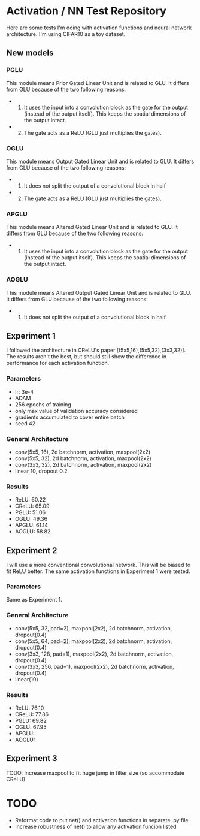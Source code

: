 # Activation / NN Test Repository

Here are some tests I'm doing with activation functions and neural network architecture. I'm using CIFAR10 as a toy dataset.

## New models

### PGLU
This module means Prior Gated Linear Unit and is related to GLU. It differs from GLU because of the two following reasons:
- 1) It uses the input into a convolution block as the gate for the output (instead of the output itself). This keeps the spatial dimensions of the output intact.
- 2) The gate acts as a ReLU (GLU just multiplies the gates).

### OGLU
This module means Output Gated Linear Unit and is related to GLU. It differs from GLU because of the two following reasons:
 - 1) It does not split the output of a convolutional block in half
 - 2) The gate acts as a ReLU (GLU just multiplies the gates).

### APGLU
This module means Altered Gated Linear Unit and is related to GLU. It differs from GLU because of the two following reasons:
 - 1) It uses the input into a convolution block as the gate for the output (instead of the output itself). This keeps the spatial dimensions of the output intact.

### AOGLU
This module means Altered Output Gated Linear Unit and is related to GLU. It differs from GLU because of the two following reasons:
- 1) It does not split the output of a convolutional block in half

## Experiment 1
I followed the architecture in CReLU's paper [(5x5,16),(5x5,32),(3x3,32)]. The results aren't the best, but should still show the difference in performance for each activation function.

### Parameters
- lr: 3e-4
- ADAM
- 256 epochs of training
- only max value of validation accuracy considered
- gradients accumulated to cover entire batch
- seed 42

### General Architecture
- conv(5x5, 16), 2d batchnorm, activation, maxpool(2x2)
- conv(5x5, 32), 2d batchnorm, activation, maxpool(2x2)
- conv(3x3, 32), 2d batchnorm, activation, maxpool(2x2)
- linear 10, dropout 0.2

### Results
- ReLU:     60.22
- CReLU:    65.09
- PGLU:     51.06
- OGLU:     49.36
- APGLU:    61.14
- AOGLU:    58.82



## Experiment 2
I will use a more conventional convolutional network. This will be biased to fit ReLU better. The same activation functions in Experiment 1 were tested.

### Parameters
Same as Experiment 1.

### General Architecture
- conv(5x5, 32, pad=2), maxpool(2x2), 2d batchnorm, activation, dropout(0.4)
- conv(5x5, 64, pad=2), maxpool(2x2), 2d batchnorm, activation, dropout(0.4)
- conv(3x3, 128, pad=1), maxpool(2x2), 2d batchnorm, activation, dropout(0.4)
- conv(3x3, 256, pad=1), maxpool(2x2), 2d batchnorm, activation, dropout(0.4)
- linear(10)

### Results
- ReLU:     76.10
- CReLU:    77.86
- PGLU:     69.82
- OGLU:     67.95
- APGLU:    
- AOGLU:   


## Experiment 3
TODO: Increase maxpool to fit huge jump in filter size (so accommodate CReLU)

# TODO
 - Reformat code to put net() and activation functions in separate .py file
 - Increase robustness of net() to allow any activation funcion listed
